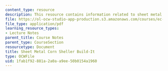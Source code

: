 ```yaml
---
content_type: resource
description: This resource contains information related to sheet metal corn sheller.
file: https://ol-ocw-studio-app-production.s3.amazonaws.com/courses/ec-720j-d-lab-ii-design-spring-2010/1fab1f92881a2a0aa9ee50b0154a1960_MITEC_720JS10_bldit_csm.pdf
file_type: application/pdf
learning_resource_types:
- Lecture Notes
parent_title: Course Notes
parent_type: CourseSection
resourcetype: Document
title: Sheet Metal Corn Sheller Build-It
type: OCWFile
uid: 1fab1f92-881a-2a0a-a9ee-50b0154a1960
---
```

